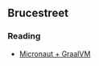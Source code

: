 ## Brucestreet

### Reading
* [Micronaut + GraalVM](https://guides.micronaut.io/micronaut-creating-first-graal-app/guide/index.html)